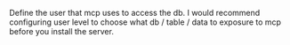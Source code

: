 Define the user that mcp uses to access the db.
I would recommend configuring user level to choose what db / table / data to exposure to mcp
before you install the server.
